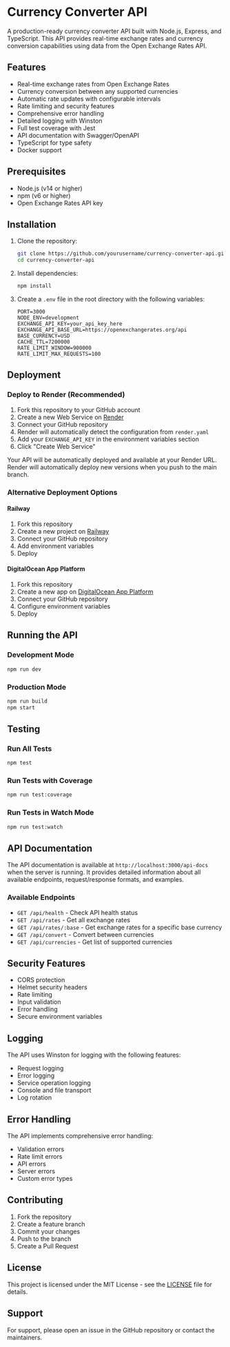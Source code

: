 # Currency Converter API

A production-ready currency converter API built with Node.js, Express, and TypeScript. This API provides real-time exchange rates and currency conversion capabilities using data from the Open Exchange Rates API.

## Features

- Real-time exchange rates from Open Exchange Rates
- Currency conversion between any supported currencies
- Automatic rate updates with configurable intervals
- Rate limiting and security features
- Comprehensive error handling
- Detailed logging with Winston
- Full test coverage with Jest
- API documentation with Swagger/OpenAPI
- TypeScript for type safety
- Docker support

## Prerequisites

- Node.js (v14 or higher)
- npm (v6 or higher)
- Open Exchange Rates API key

## Installation

1. Clone the repository:
   ```bash
   git clone https://github.com/yourusername/currency-converter-api.git
   cd currency-converter-api
   ```

2. Install dependencies:
   ```bash
   npm install
   ```

3. Create a `.env` file in the root directory with the following variables:
   ```env
   PORT=3000
   NODE_ENV=development
   EXCHANGE_API_KEY=your_api_key_here
   EXCHANGE_API_BASE_URL=https://openexchangerates.org/api
   BASE_CURRENCY=USD
   CACHE_TTL=7200000
   RATE_LIMIT_WINDOW=900000
   RATE_LIMIT_MAX_REQUESTS=100
   ```

## Deployment

### Deploy to Render (Recommended)

1. Fork this repository to your GitHub account
2. Create a new Web Service on [Render](https://render.com)
3. Connect your GitHub repository
4. Render will automatically detect the configuration from `render.yaml`
5. Add your `EXCHANGE_API_KEY` in the environment variables section
6. Click "Create Web Service"

Your API will be automatically deployed and available at your Render URL. Render will automatically deploy new versions when you push to the main branch.

### Alternative Deployment Options

#### Railway
1. Fork this repository
2. Create a new project on [Railway](https://railway.app)
3. Connect your GitHub repository
4. Add environment variables
5. Deploy

#### DigitalOcean App Platform
1. Fork this repository
2. Create a new app on [DigitalOcean App Platform](https://www.digitalocean.com/products/app-platform)
3. Connect your GitHub repository
4. Configure environment variables
5. Deploy

## Running the API

### Development Mode
```bash
npm run dev
```

### Production Mode
```bash
npm run build
npm start
```

## Testing

### Run All Tests
```bash
npm test
```

### Run Tests with Coverage
```bash
npm run test:coverage
```

### Run Tests in Watch Mode
```bash
npm run test:watch
```

## API Documentation

The API documentation is available at `http://localhost:3000/api-docs` when the server is running. It provides detailed information about all available endpoints, request/response formats, and examples.

### Available Endpoints

- `GET /api/health` - Check API health status
- `GET /api/rates` - Get all exchange rates
- `GET /api/rates/:base` - Get exchange rates for a specific base currency
- `GET /api/convert` - Convert between currencies
- `GET /api/currencies` - Get list of supported currencies

## Security Features

- CORS protection
- Helmet security headers
- Rate limiting
- Input validation
- Error handling
- Secure environment variables

## Logging

The API uses Winston for logging with the following features:
- Request logging
- Error logging
- Service operation logging
- Console and file transport
- Log rotation

## Error Handling

The API implements comprehensive error handling:
- Validation errors
- Rate limit errors
- API errors
- Server errors
- Custom error types

## Contributing

1. Fork the repository
2. Create a feature branch
3. Commit your changes
4. Push to the branch
5. Create a Pull Request

## License

This project is licensed under the MIT License - see the [LICENSE](LICENSE) file for details.

## Support

For support, please open an issue in the GitHub repository or contact the maintainers. 